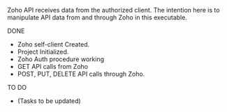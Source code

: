 Zoho API receives data from the authorized client. The intention here is to manipulate API data from and through Zoho in this executable.

DONE
- Zoho self-client Created.
- Project Initialized.
- Zoho Auth procedure working
- GET API calls from Zoho
- POST, PUT, DELETE API calls through Zoho. 

TO DO
- (Tasks to be updated)
